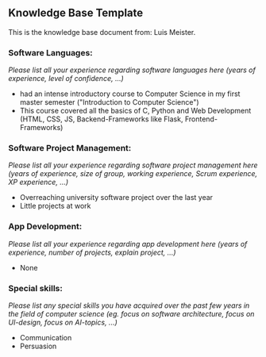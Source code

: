 ## Knowledge Base Template

This is the knowledge base document from: Luis Meister.

### Software Languages: 
*Please list all your experience regarding software languages here (years of experience, level of confidence, ...)*
- had an intense introductory course to Computer Science in my first master semester ("Introduction to Computer Science")
- This course covered all the basics of C, Python and Web Development (HTML, CSS, JS, Backend-Frameworks like Flask, Frontend-Frameworks)

### Software Project Management: 
*Please list all your experience regarding software project management here (years of experience, size of group, working experience, Scrum experience, XP experience, ...)*
 - Overreaching university software project over the last year
 - Little projects at work 

### App Development: 
*Please list all your experience regarding app development here (years of experience, number of projects, explain project, ...)*
 - None

### Special skills: 
*Please list any special skills you have acquired over the past few years in the field of computer science (eg. focus on software architecture, focus on UI-design, focus on AI-topics, ...)*
- Communication
- Persuasion

